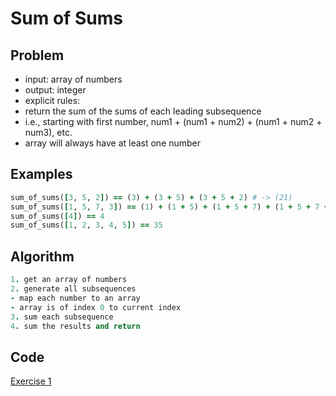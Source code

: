 # Sum of Sums

## Problem

- input: array of numbers
- output: integer
- explicit rules:
-   return the sum of the sums of each leading subsequence
-   i.e., starting with first number, num1 + (num1 + num2) + (num1 + num2 + num3), etc.
-   array will always have at least one number

## Examples

```ruby
sum_of_sums([3, 5, 2]) == (3) + (3 + 5) + (3 + 5 + 2) # -> (21)
sum_of_sums([1, 5, 7, 3]) == (1) + (1 + 5) + (1 + 5 + 7) + (1 + 5 + 7 + 3) # -> (36)
sum_of_sums([4]) == 4
sum_of_sums([1, 2, 3, 4, 5]) == 35
```

## Algorithm

```ruby
1. get an array of numbers
2. generate all subsequences
- map each number to an array
- array is of index 0 to current index
3. sum each subsequence
4. sum the results and return

```


## Code

[Exercise 1](/exercise_1.rb)